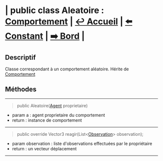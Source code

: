 # **| public class Aleatoire :** [**Comportement**](Comportement.md) **|** [**↩️ Accueil**](../../../doc.md) **|** [**⬅️ Constant**](Constant.md) **|** [**➡️ Bord**](../Bord/Bord.md) **|**

## **Descriptif**

Classe correspondant à un comportement aléatoire. Hérite de [Comportement](Comportement.md)

## **Méthodes**

---

> public Aleatoire([Agent](../../Agent.md) proprietaire)

* param a : agent proprietaire du comportement
* return : instance de comportement

---

> public override Vector3 reagir(List<[Observation](../../Vision/Observation.md)> observation);

* param observation : liste d'observations effectuées par le propriétaire
* return : un vecteur déplacement 

---
